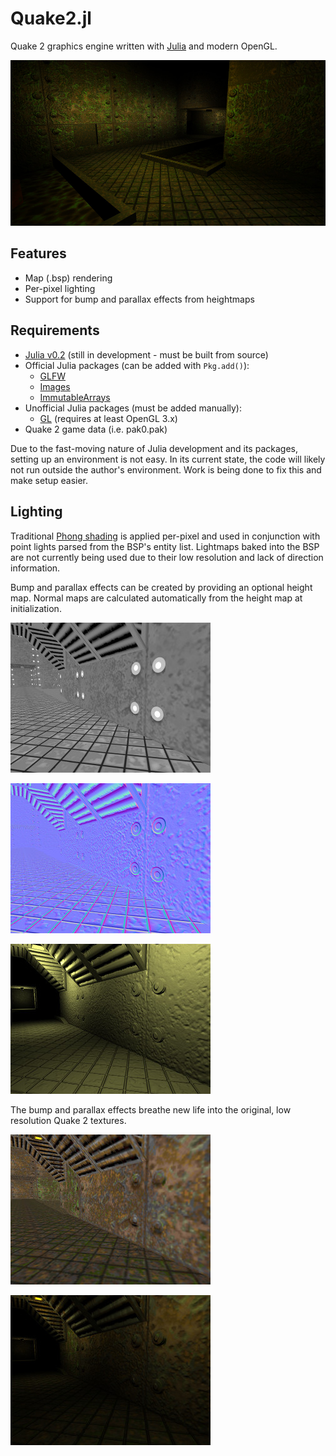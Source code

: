 Quake2.jl
=========

Quake 2 graphics engine written with [Julia](http://julialang.org/) and modern OpenGL.

![Screenshot](pics/q2dm7.jpg)

Features
--------

* Map (.bsp) rendering
* Per-pixel lighting
* Support for bump and parallax effects from heightmaps

Requirements
------------

* [Julia v0.2](https://github.com/JuliaLang/julia/) (still in development - must be built from source)
* Official Julia packages (can be added with `Pkg.add()`):
  * [GLFW](https://github.com/jayschwa/GLFW.jl)
  * [Images](https://github.com/timholy/Images.jl)
  * [ImmutableArrays](https://github.com/twadleigh/ImmutableArrays.jl)
* Unofficial Julia packages (must be added manually):
  * [GL](https://github.com/jayschwa/GL.jl) (requires at least OpenGL 3.x)
* Quake 2 game data (i.e. pak0.pak)

Due to the fast-moving nature of Julia development and its packages, setting up an environment is not easy. In its current state, the code will likely not run outside the author's environment. Work is being done to fix this and make setup easier.

Lighting
--------

Traditional [Phong shading](https://en.wikipedia.org/wiki/Phong_shading) is applied per-pixel and used in conjunction with point lights parsed from the BSP's entity list. Lightmaps baked into the BSP are not currently being used due to their low resolution and lack of direction information.

Bump and parallax effects can be created by providing an optional height map. Normal maps are calculated automatically from the height map at initialization.

![Height map](pics/height.jpg)

![Normal map](pics/normal.jpg)

![Bump and parallax](pics/bump_parallax.jpg)

The bump and parallax effects breathe new life into the original, low resolution Quake 2 textures.

![Diffuse](pics/diffuse.jpg)

![Combined effect](pics/combined.jpg)
